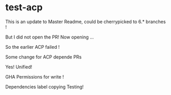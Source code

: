 # test-acp


This is an update to Master Readme, could be cherrypicked to 6.* branches !

But I did not open the PR! Now opening ... 

So the earlier ACP failed !

Some change for ACP depende PRs 

Yes! Unified! 

GHA Permissions for write !

Dependencies label copying Testing! 
